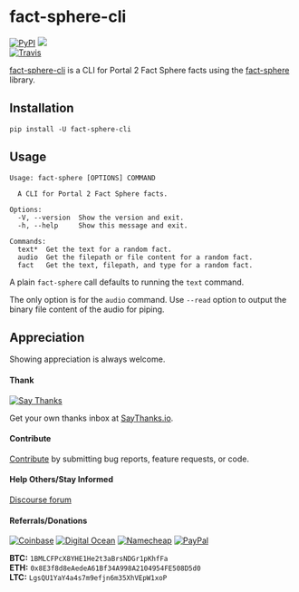 # fact-sphere-cli

[![PyPI](https://img.shields.io/pypi/v/fact-sphere-cli.svg?label=PyPI)](https://pypi.org/project/fact-sphere-cli/)
![](https://img.shields.io/badge/Python-3.6%2B-blue.svg)  
[![Travis](https://img.shields.io/travis/thebigmunch/fact-sphere-cli.svg?label=Travis)](https://travis-ci.org/thebigmunch/fact-sphere-cli)  

[fact-sphere-cli](https://github.com/thebigmunch/fact-sphere-cli) is a CLI for Portal 2 Fact Sphere facts using the
[fact-sphere](https://github.com/thebigmunch/fact-sphere) library.


## Installation

``pip install -U fact-sphere-cli``


## Usage

```
Usage: fact-sphere [OPTIONS] COMMAND

  A CLI for Portal 2 Fact Sphere facts.

Options:
  -V, --version  Show the version and exit.
  -h, --help     Show this message and exit.

Commands:
  text*  Get the text for a random fact.
  audio  Get the filepath or file content for a random fact.
  fact   Get the text, filepath, and type for a random fact.
```

A plain ``fact-sphere`` call defaults to running the ``text`` command.

The only option is for the ``audio`` command. Use ``--read`` option
to output the binary file content of the audio for piping.


## Appreciation

Showing appreciation is always welcome.

#### Thank

[![Say Thanks](https://img.shields.io/badge/thank-thebigmunch-blue.svg?style=flat-square)](https://saythanks.io/to/thebigmunch)

Get your own thanks inbox at [SayThanks.io](https://saythanks.io/).

#### Contribute

[Contribute](https://github.com/thebigmunch/fact-sphere-cli/blob/master/.github/CONTRIBUTING.md) by submitting bug reports, feature requests, or code.

#### Help Others/Stay Informed

[Discourse forum](https://forum.thebigmunch.me/)

#### Referrals/Donations

[![Coinbase](https://img.shields.io/badge/Coinbase-referral-orange.svg?style=flat-square)](https://www.coinbase.com/join/52502f01e0fdd4d3ef000253) [![Digital Ocean](https://img.shields.io/badge/Digital_Ocean-referral-orange.svg?style=flat-square)](https://m.do.co/c/3823208a0597) [![Namecheap](https://img.shields.io/badge/Namecheap-referral-orange.svg?style=flat-square)](https://www.namecheap.com/?aff=67208) [![PayPal](https://img.shields.io/badge/PayPal-donate-brightgreen.svg?style=flat-square)](https://www.paypal.com/cgi-bin/webscr?cmd=_donations&business=DHDVLSYW8V8N4&lc=US&item_name=thebigmunch&currency_code=USD)

**BTC:** ``1BMLCFPcX8YHE1He2t3aBrsNDGr1pKhfFa``  
**ETH:** ``0x8E3f8d8eAedeA61Bf34A998A2104954FE508D5d0``  
**LTC:** ``LgsQU1YaY4a4s7m9efjn6m35XhVEpW1xoP``
